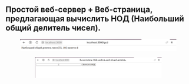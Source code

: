 ## Простой веб-сервер + Веб-страница, предлагающая вычислить НОД (Наибольший общий делитель чисел).

<figure><img src="result-nod.svg" alt="">

<figure><img src="vicisliteli-nod.svg" alt="">